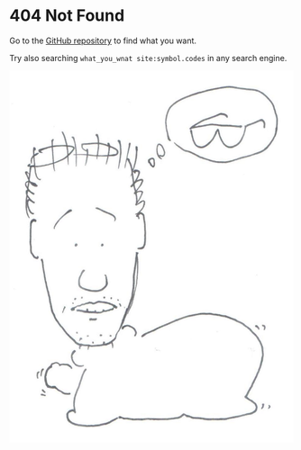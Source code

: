 
# 404 Not Found

Go to the
[GitHub repository](https://github.com/Symbol1/Symbol1.github.io)
to find what you want.

Try also searching `what_you_wnat site:symbol.codes` in any search engine.

![Vaseman finding glasses, which hang on his forehead](/vaseman/Jau-Pao%20Wang%202019-03-16.jpg)
